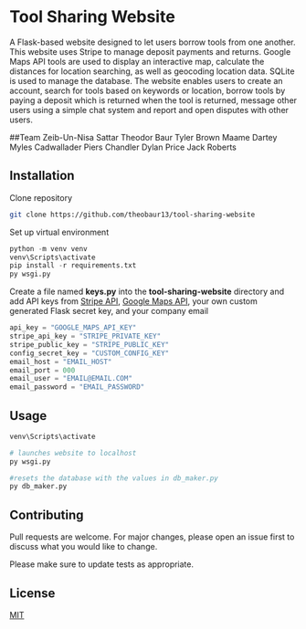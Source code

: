 # Tool Sharing Website

A Flask-based website designed to let users borrow tools from one another. This website uses Stripe to manage deposit payments and returns. Google Maps API tools are used to display an interactive map, calculate the distances for location searching, as well as geocoding location data. SQLite is used to manage the database. The website enables users to create an account, search for tools based on keywords or location, borrow tools by paying a deposit which is returned when the tool is returned, message other users using a simple chat system and report and open disputes with other users.

##Team
Zeib-Un-Nisa Sattar
Theodor Baur
Tyler Brown
Maame Dartey
Myles Cadwallader
Piers Chandler
Dylan Price
Jack Roberts



## Installation

Clone repository

```bash
git clone https://github.com/theobaur13/tool-sharing-website
```
Set up virtual environment

```python
python -m venv venv
venv\Scripts\activate
pip install -r requirements.txt
py wsgi.py
```
Create a file named **keys.py** into the **tool-sharing-website** directory and add API keys from [Stripe API](https://stripe.com/docs/api), [Google Maps API](https://developers.google.com/maps), your own custom generated Flask secret key, and your company email
```python
api_key = "GOOGLE_MAPS_API_KEY"
stripe_api_key = "STRIPE_PRIVATE_KEY"
stripe_public_key = "STRIPE_PUBLIC_KEY"
config_secret_key = "CUSTOM_CONFIG_KEY"
email_host = "EMAIL_HOST"
email_port = 000
email_user = "EMAIL@EMAIL.COM"
email_password = "EMAIL_PASSWORD"
```

## Usage

```python
venv\Scripts\activate

# launches website to localhost
py wsgi.py

#resets the database with the values in db_maker.py
py db_maker.py
```

## Contributing

Pull requests are welcome. For major changes, please open an issue first
to discuss what you would like to change.

Please make sure to update tests as appropriate.

## License

[MIT](https://choosealicense.com/licenses/mit/)